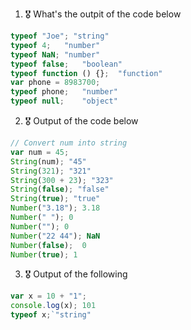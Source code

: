 1. 🎖 What's the outpit of the code below
```js
typeof "Joe"; "string"
typeof 4;   "number"
typeof NaN; "number"
typeof false;   "boolean"
typeof function () {};  "function"
var phone = 8983700;
typeof phone;   "number"
typeof null;    "object"
```

2. 🎖 Output of the code below
```js
// Convert num into string
var num = 45;
String(num); "45"
String(321); "321"
String(300 + 23); "323"
String(false); "false"
String(true); "true"
Number("3.18"); 3.18
Number(" "); 0    
Number(""); 0
Number("22 44"); NaN
Number(false);  0
Number(true); 1
```

3. 🎖 Output of the following

```js
var x = 10 + "1";
console.log(x); 101
typeof x;`"string"
```